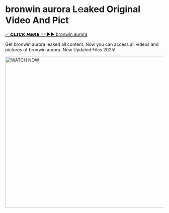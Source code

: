 # bronwin aurora L𝚎aked Original Video And Pict

<p><a href="https://cliphot.my.id/bronwin+aurora" rel="nofollow">✅ 𝘾𝙇𝙄𝘾𝙆 𝙃𝙀𝙍𝙀 ==►► bronwin aurora​</a></p>


<p>Get bronwin aurora leaked all content. Now you can access all videos and pictures of bronwin aurora. New Updated Files 2025!</p>


<p><a rel="nofollow" title="WATCH NOW" href="https://cliphot.my.id/bronwin+aurora"><img border="bronwin+aurora" height="480" width="720" title="WATCH NOW" alt="WATCH NOW" src="https://i.ibb.co.com/xMMVF88/686577567.gif"></a></p>